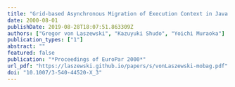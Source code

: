 ```yaml
---
title: "Grid-based Asynchronous Migration of Execution Context in Java Virtual Machines"
date: 2000-08-01
publishDate: 2019-08-28T18:07:51.863309Z
authors: ["Gregor von Laszewski", "Kazuyuki Shudo", "Yoichi Muraoka"]
publication_types: ["1"]
abstract: ""
featured: false
publication: "*Proceedings of EuroPar 2000*"
url_pdf: "https://laszewski.github.io/papers/s/vonLaszewski-mobag.pdf"
doi: "10.1007/3-540-44520-X_3"
---
```


